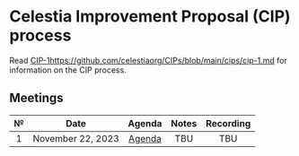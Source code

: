# Celestia Improvement Proposal (CIP) process

Read [CIP-1](https://github.com/celestiaorg/CIPs/blob/main/cips/cip-1.md)https://github.com/celestiaorg/CIPs/blob/main/cips/cip-1.md for information on the CIP process.

## Meetings

|  №  |      Date       | Agenda | Notes | Recording |
|:---:|:---------------:|:------:|:-----:|:---------:|
| 1  | November 22, 2023 | [Agenda](https://github.com/celestiaorg/CIPs/issues/8) | TBU |   TBU   |
